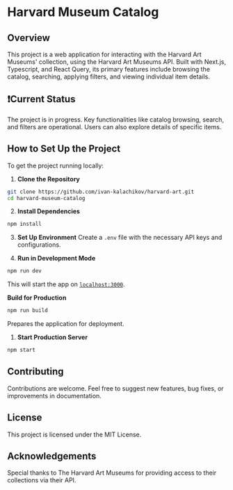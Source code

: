 # Harvard Museum Catalog

## Overview

This project is a web application for interacting with the Harvard Art Museums' collection, using the Harvard Art Museums API. Built with Next.js, Typescript, and React Query, its primary features include browsing the catalog, searching, applying filters, and viewing individual item details.

## ❗Current Status

The project is in progress. Key functionalities like catalog browsing, search, and filters are operational. Users can also explore details of specific items.

## How to Set Up the Project

To get the project running locally:

1. **Clone the Repository**

```bash
git clone https://github.com/ivan-kalachikov/harvard-art.git
cd harvard-museum-catalog
```

2. **Install Dependencies**

```bash
npm install
```

3. **Set Up Environment**
   Create a `.env` file with the necessary API keys and configurations.

4. **Run in Development Mode**

```bash
npm run dev
```

This will start the app on [`localhost:3000`](http:\localhost:3000).

**Build for Production**

```bash
npm run build
```

Prepares the application for deployment.

1. **Start Production Server**

```bash
npm start
```

## Contributing

Contributions are welcome. Feel free to suggest new features, bug fixes, or improvements in documentation.

## License

This project is licensed under the MIT License.

## Acknowledgements

Special thanks to The Harvard Art Museums for providing access to their collections via their API.
